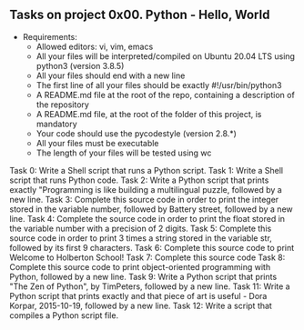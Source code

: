 ## Tasks on project 0x00. Python - Hello, World
- Requirements:
	- Allowed editors: vi, vim, emacs
	- All your files will be interpreted/compiled on Ubuntu 20.04 LTS using python3 (version 3.8.5)
	- All your files should end with a new line
	- The first line of all your files should be exactly #!/usr/bin/python3
	- A README.md file at the root of the repo, containing a description of the repository
	- A README.md file, at the root of the folder of this project, is mandatory
	- Your code should use the pycodestyle (version 2.8.\*)
	- All your files must be executable
	- The length of your files will be tested using wc

Task 0: Write a Shell script that runs a Python script.
Task 1: Write a Shell script that runs Python code.
Task 2: Write a Python script that prints exactly "Programming is like building a multilingual puzzle, followed by a new line.
Task 3: Complete this source code in order to print the integer stored in the variable number, followed by Battery street, followed by a new line.
Task 4: Complete the source code in order to print the float stored in the variable number with a precision of 2 digits.
Task 5: Complete this source code in order to print 3 times a string stored in the variable str, followed by its first 9 characters.
Task 6: Complete this source code to print Welcome to Holberton School!
Task 7: Complete this source code
Task 8: Complete this source code to print object-oriented programming with Python, followed by a new line.
Task 9: Write a Python script that prints "The Zen of Python", by TimPeters, followed by a new line.
Task 11: Write a Python script that prints exactly and that piece of art is useful - Dora Korpar, 2015-10-19, followed by a new line.
Task 12: Write a script that compiles a Python script file.
